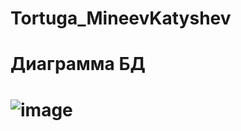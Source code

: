 # Tortuga_MineevKatyshev

<h1> Диаграмма БД<h1>

![image](https://user-images.githubusercontent.com/80113075/194526754-e1b3dc64-20b9-4508-9b18-d723545043cc.png)


